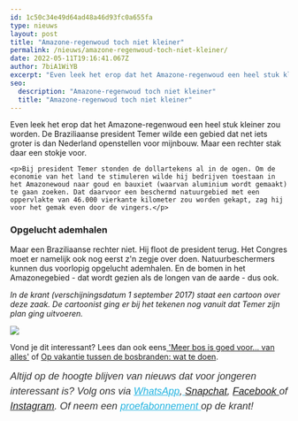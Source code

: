 ```yaml
---
id: 1c50c34e49d64ad48a46d93fc0a655fa
type: nieuws
layout: post
title: "Amazone-regenwoud toch niet kleiner"
permalink: /nieuws/amazone-regenwoud-toch-niet-kleiner/
date: 2022-05-11T19:16:41.067Z
author: 7biA1WiYB
excerpt: "Even leek het erop dat het Amazone-regenwoud een heel stuk kleiner zou worden. De Braziliaanse president Temer wilde een gebied dat net iets groter is dan Nederland openstellen voor mijnbouw. Maar een rechter stak daar een stokje voor.  "
seo:
  description: "Amazone-regenwoud toch niet kleiner"
  title: "Amazone-regenwoud toch niet kleiner"
---
```

Even leek het erop dat het Amazone-regenwoud een heel stuk kleiner zou worden. De Braziliaanse president Temer wilde een gebied dat net iets groter is dan Nederland openstellen voor mijnbouw. Maar een rechter stak daar een stokje voor.  

    <p>Bij president Temer stonden de dollartekens al in de ogen. Om de economie van het land te stimuleren wilde hij bedrijven toestaan in het Amazonewoud naar goud en bauxiet (waarvan aluminium wordt gemaakt) te gaan zoeken. Dat daarvoor een beschermd natuurgebied met een oppervlakte van 46.000 vierkante kilometer zou worden gekapt, zag hij voor het gemak even door de vingers.</p>
<h3>Opgelucht ademhalen</h3>
<p>Maar een Braziliaanse rechter niet. Hij floot de president terug. Het Congres moet er namelijk ook nog eerst z'n zegje over doen. Natuurbeschermers kunnen dus voorlopig opgelucht ademhalen. En de bomen in het Amazonegebied - dat wordt gezien als de longen van de aarde - dus ook.</p>
<p><em>In de krant (verschijningsdatum 1 september 2017) staat een cartoon over deze zaak. De cartoonist ging er bij het tekenen nog vanuit dat Temer zijn plan ging uitvoeren.</em></p>
<div class="kader">
<p><img class="kaderafbeelding" src="https://7dagen.netlify.app/sites/default/files/ff.png"></p>
<p>Vond je dit interessant? Lees dan ook eens<a href="https://7dagen.netlify.app/lifestyle/fenna-17-van-hoefwijzer-over-het-succes-van-paardentubers" target="_blank"> </a><a href="https://7dagen.netlify.app/meerbos">'Meer bos is goed voor... van alles'</a> of <a href="https://7dagen.netlify.app/nieuws/op-vakantie-tussen-de-bosbranden-wat-te-doen">Op vakantie tussen de bosbranden: wat te doen</a>.</p>
<p><em style="box-sizing: inherit; color: rgb(51, 51, 51); font-family: &quot;PT Sans&quot;, sans-serif; font-size: 18px; line-height: 27px;">Altijd op de hoogte blijven van nieuws dat voor jongeren interessant is? Volg ons via </em><em style="box-sizing: inherit; color: rgb(34, 179, 224); transition: color 0.3s ease; font-family: &quot;PT Sans&quot;, sans-serif; font-size: 18px; line-height: 27px;"><a href="https://7dagen.netlify.app/whatsapp" style="box-sizing: inherit; color: rgb(34, 179, 224); transition: color 0.3s ease; font-family: &quot;PT Sans&quot;, sans-serif; font-size: 18px; line-height: 27px;">WhatsApp</a></em><em style="box-sizing: inherit; color: rgb(51, 51, 51); font-family: &quot;PT Sans&quot;, sans-serif; font-size: 18px; line-height: 27px;">,</em><em style="box-sizing: inherit; color: rgb(34, 179, 224); transition: color 0.3s ease; font-family: &quot;PT Sans&quot;, sans-serif; font-size: 18px; line-height: 27px;"><a href="https://7dagen.netlify.app/whatsapp" style="box-sizing: inherit; color: rgb(34, 179, 224); transition: color 0.3s ease; font-family: &quot;PT Sans&quot;, sans-serif; font-size: 18px; line-height: 27px;"> </a></em><em style="box-sizing: inherit; color: rgb(51, 51, 51); font-family: &quot;PT Sans&quot;, sans-serif; font-size: 18px; line-height: 27px;"><a href="https://www.snapchat.com/add/sevendaysnl">Snapchat</a>, <a href="https://www.facebook.com/7Daysnl?ref=bookmarks">Facebook </a>of <a href="https://instagram.com/7DAysnl/">Instagram</a>. Of </em><em style="box-sizing: inherit; color: rgb(51, 51, 51); font-family: &quot;PT Sans&quot;, sans-serif; font-size: 18px; line-height: 27px;">neem een </em><a href="https://abonneren.sevendays.nl/abonneren/abonnementen/ae/artikel" style="box-sizing: inherit; color: rgb(34, 179, 224); transition: color 0.3s ease; font-family: &quot;PT Sans&quot;, sans-serif; font-size: 18px; line-height: 27px;"><em style="box-sizing: inherit;">proefabonnement </em></a><em style="box-sizing: inherit; color: rgb(51, 51, 51); font-family: &quot;PT Sans&quot;, sans-serif; font-size: 18px; line-height: 27px;">op de krant!</em></p>
</div>
  
